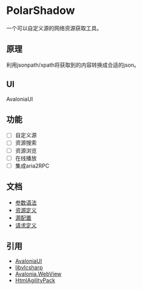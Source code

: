 # PolarShadow

一个可以自定义源的网络资源获取工具。

## 原理

利用jsonpath/xpath将获取到的内容转换成合适的json。

## UI

AvaloniaUI

## 功能

- [ ] 自定义源
- [ ] 资源搜索
- [ ] 资源浏览
- [ ] 在线播放
- [ ] 集成aria2RPC

## 文档

- [参数语法](documents/参数语法.md)
- [资源定义](documents/资源定义.md)
- [源配置](documents/源配置.md)
- [请求定义](documents/请求定义.md)

## 引用

- [AvaloniaUI](https://github.com/AvaloniaUI/Avalonia)
- [libvlcsharp](https://github.com/videolan/libvlcsharp)
- [Avalonia.WebView](https://github.com/MicroSugarDeveloperOrg/Avalonia.WebView)
- [HtmlAgilityPack](https://github.com/zzzprojects/html-agility-pack)
